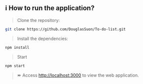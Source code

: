 ## ℹ️ How to run the application?

> Clone the repository:
```bash
git clone https://github.com/DouglasSuon/To-do-list.git
```

> Install the dependencies:
```bash
npm install
```

> Start
```bash
npm start
```

> ⏩ Access [http://localhost:3000](http://localhost:3000) to view the web application.
